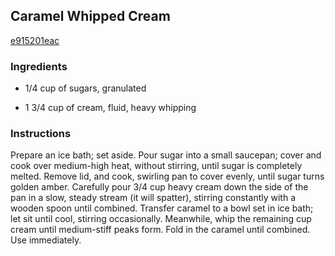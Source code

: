 ## Caramel Whipped Cream

[e915201eac](http://www.epicurious.com/recipes/food/views/caramel-whipped-cream-390204)

### Ingredients

 - 1/4 cup of sugars, granulated

 - 1 3/4 cup of cream, fluid, heavy whipping

### Instructions

Prepare an ice bath; set aside. Pour sugar into a small saucepan; cover and cook over medium-high heat, without stirring, until sugar is completely melted. Remove lid, and cook, swirling pan to cover evenly, until sugar turns golden amber. Carefully pour 3/4 cup heavy cream down the side of the pan in a slow, steady stream (it will spatter), stirring constantly with a wooden spoon until combined. Transfer caramel to a bowl set in ice bath; let sit until cool, stirring occasionally. Meanwhile, whip the remaining cup cream until medium-stiff peaks form. Fold in the caramel until combined. Use immediately.